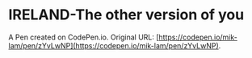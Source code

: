 # IRELAND-The other version of you

A Pen created on CodePen.io. Original URL: [https://codepen.io/mik-lam/pen/zYvLwNP](https://codepen.io/mik-lam/pen/zYvLwNP).


